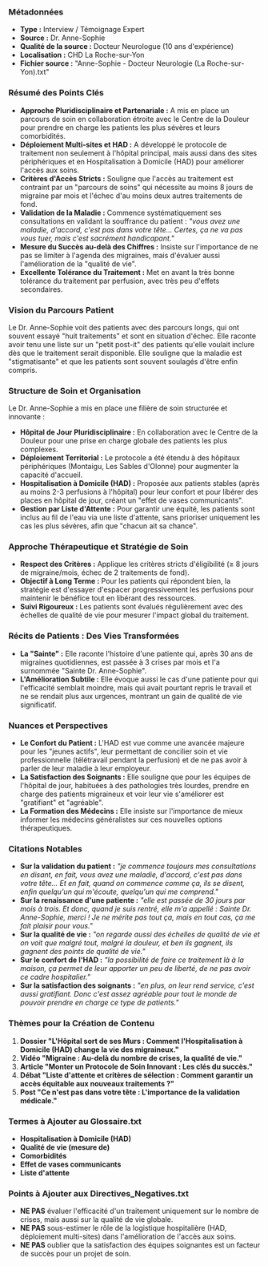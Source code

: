 ### Métadonnées

- **Type :** Interview / Témoignage Expert
- **Source :** Dr. Anne-Sophie
- **Qualité de la source :** Docteur Neurologue (10 ans d'expérience)
- **Localisation :** CHD La Roche-sur-Yon
- **Fichier source :** "Anne-Sophie - Docteur Neurologie (La Roche-sur-Yon).txt"

### Résumé des Points Clés

- **Approche Pluridisciplinaire et Partenariale :** A mis en place un parcours de soin en collaboration étroite avec le Centre de la Douleur pour prendre en charge les patients les plus sévères et leurs comorbidités.
- **Déploiement Multi-sites et HAD :** A développé le protocole de traitement non seulement à l'hôpital principal, mais aussi dans des sites périphériques et en Hospitalisation à Domicile (HAD) pour améliorer l'accès aux soins.
- **Critères d'Accès Stricts :** Souligne que l'accès au traitement est contraint par un "parcours de soins" qui nécessite au moins 8 jours de migraine par mois et l'échec d'au moins deux autres traitements de fond.
- **Validation de la Maladie :** Commence systématiquement ses consultations en validant la souffrance du patient : _"vous avez une maladie, d'accord, c'est pas dans votre tête... Certes, ça ne va pas vous tuer, mais c'est sacrément handicapant."_
- **Mesure du Succès au-delà des Chiffres :** Insiste sur l'importance de ne pas se limiter à l'agenda des migraines, mais d'évaluer aussi l'amélioration de la "qualité de vie".
- **Excellente Tolérance du Traitement :** Met en avant la très bonne tolérance du traitement par perfusion, avec très peu d'effets secondaires.

### Vision du Parcours Patient

Le Dr. Anne-Sophie voit des patients avec des parcours longs, qui ont souvent essayé "huit traitements" et sont en situation d'échec. Elle raconte avoir tenu une liste sur un "petit post-it" des patients qu'elle voulait inclure dès que le traitement serait disponible. Elle souligne que la maladie est "stigmatisante" et que les patients sont souvent soulagés d'être enfin compris.

### Structure de Soin et Organisation

Le Dr. Anne-Sophie a mis en place une filière de soin structurée et innovante :

- **Hôpital de Jour Pluridisciplinaire :** En collaboration avec le Centre de la Douleur pour une prise en charge globale des patients les plus complexes.
- **Déploiement Territorial :** Le protocole a été étendu à des hôpitaux périphériques (Montaigu, Les Sables d'Olonne) pour augmenter la capacité d'accueil.
- **Hospitalisation à Domicile (HAD) :** Proposée aux patients stables (après au moins 2-3 perfusions à l'hôpital) pour leur confort et pour libérer des places en hôpital de jour, créant un "effet de vases communicants".
- **Gestion par Liste d'Attente :** Pour garantir une équité, les patients sont inclus au fil de l'eau via une liste d'attente, sans prioriser uniquement les cas les plus sévères, afin que "chacun ait sa chance".

### Approche Thérapeutique et Stratégie de Soin

- **Respect des Critères :** Applique les critères stricts d'éligibilité (≥ 8 jours de migraine/mois, échec de 2 traitements de fond).
- **Objectif à Long Terme :** Pour les patients qui répondent bien, la stratégie est d'essayer d'espacer progressivement les perfusions pour maintenir le bénéfice tout en libérant des ressources.
- **Suivi Rigoureux :** Les patients sont évalués régulièrement avec des échelles de qualité de vie pour mesurer l'impact global du traitement.

### Récits de Patients : Des Vies Transformées

- **La "Sainte" :** Elle raconte l'histoire d'une patiente qui, après 30 ans de migraines quotidiennes, est passée à 3 crises par mois et l'a surnommée "Sainte Dr. Anne-Sophie".
- **L'Amélioration Subtile :** Elle évoque aussi le cas d'une patiente pour qui l'efficacité semblait moindre, mais qui avait pourtant repris le travail et ne se rendait plus aux urgences, montrant un gain de qualité de vie significatif.

### Nuances et Perspectives

- **Le Confort du Patient :** L'HAD est vue comme une avancée majeure pour les "jeunes actifs", leur permettant de concilier soin et vie professionnelle (télétravail pendant la perfusion) et de ne pas avoir à parler de leur maladie à leur employeur.
- **La Satisfaction des Soignants :** Elle souligne que pour les équipes de l'hôpital de jour, habituées à des pathologies très lourdes, prendre en charge des patients migraineux et voir leur vie s'améliorer est "gratifiant" et "agréable".
- **La Formation des Médecins :** Elle insiste sur l'importance de mieux informer les médecins généralistes sur ces nouvelles options thérapeutiques.

### Citations Notables

- **Sur la validation du patient :** _"je commence toujours mes consultations en disant, en fait, vous avez une maladie, d'accord, c'est pas dans votre tête... Et en fait, quand on commence comme ça, ils se disent, enfin quelqu'un qui m'écoute, quelqu'un qui me comprend."_
- **Sur la renaissance d'une patiente :** _"elle est passée de 30 jours par mois à trois. Et donc, quand je suis rentré, elle m'a appellé : Sainte Dr. Anne-Sophie, merci ! Je ne mérite pas tout ça, mais en tout cas, ça me fait plaisir pour vous."_
- **Sur la qualité de vie :** _"on regarde aussi des échelles de qualité de vie et on voit que malgré tout, malgré la douleur, et ben ils gagnent, ils gagnent des points de qualité de vie."_
- **Sur le confort de l'HAD :** _"la possibilité de faire ce traitement là à la maison, ça permet de leur apporter un peu de liberté, de ne pas avoir ce cadre hospitalier."_
- **Sur la satisfaction des soignants :** _"en plus, on leur rend service, c'est aussi gratifiant. Donc c'est assez agréable pour tout le monde de pouvoir prendre en charge ce type de patients."_

### Thèmes pour la Création de Contenu

1. **Dossier "L'Hôpital sort de ses Murs : Comment l'Hospitalisation à Domicile (HAD) change la vie des migraineux."**
2. **Vidéo "Migraine : Au-delà du nombre de crises, la qualité de vie."**
3. **Article "Monter un Protocole de Soin Innovant : Les clés du succès."**
4. **Débat "Liste d'attente et critères de sélection : Comment garantir un accès équitable aux nouveaux traitements ?"**
5. **Post "Ce n'est pas dans votre tête : L'importance de la validation médicale."**

### Termes à Ajouter au Glossaire.txt

- **Hospitalisation à Domicile (HAD)**
- **Qualité de vie (mesure de)**
- **Comorbidités**
- **Effet de vases communicants**
- **Liste d'attente**

### Points à Ajouter aux Directives_Negatives.txt

- **NE PAS** évaluer l'efficacité d'un traitement uniquement sur le nombre de crises, mais aussi sur la qualité de vie globale.
- **NE PAS** sous-estimer le rôle de la logistique hospitalière (HAD, déploiement multi-sites) dans l'amélioration de l'accès aux soins.
- **NE PAS** oublier que la satisfaction des équipes soignantes est un facteur de succès pour un projet de soin.
